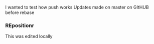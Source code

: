 I wanted to test how push works
Updates made on master on GItHUB before rebase
### REpositionr 
This was edited locally
